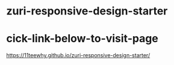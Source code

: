 # zuri-responsive-design-starter
# cick-link-below-to-visit-page
https://11teewhy.github.io/zuri-responsive-design-starter/
